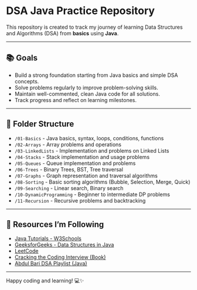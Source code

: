 # DSA Java Practice Repository

This repository is created to track my journey of learning Data Structures and Algorithms (DSA) from **basics** using **Java**.

---

## 📚 Goals
- Build a strong foundation starting from Java basics and simple DSA concepts.
- Solve problems regularly to improve problem-solving skills.
- Maintain well-commented, clean Java code for all solutions.
- Track progress and reflect on learning milestones.

---

## 📂 Folder Structure
- `/01-Basics` - Java basics, syntax, loops, conditions, functions
- `/02-Arrays` - Array problems and operations
- `/03-LinkedLists` - Implementation and problems on Linked Lists
- `/04-Stacks` - Stack implementation and usage problems
- `/05-Queues` - Queue implementation and problems
- `/06-Trees` - Binary Trees, BST, Tree traversal
- `/07-Graphs` - Graph representation and traversal algorithms
- `/08-Sorting` - Basic sorting algorithms (Bubble, Selection, Merge, Quick)
- `/09-Searching` - Linear search, Binary search
- `/10-DynamicProgramming` - Beginner to intermediate DP problems
- `/11-Recursion` - Recursive problems and backtracking

---

## 📖 Resources I’m Following
- [Java Tutorials - W3Schools](https://www.w3schools.com/java/)
- [GeeksforGeeks - Data Structures in Java](https://www.geeksforgeeks.org/data-structures/)
- [LeetCode](https://leetcode.com/)
- [Cracking the Coding Interview (Book)](https://www.amazon.com/Cracking-Coding-Interview-Programming-Questions/dp/0984782850)
- [Abdul Bari DSA Playlist (Java)](https://www.youtube.com/playlist?list=PLfqMhTWNBTe0b2nM6JHVCnAkhQRGiZMSJ)

---

Happy coding and learning! 💻✨
